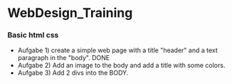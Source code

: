 # WebDesign_Training
### Basic html css


- Aufgabe 1)  create a simple web page with a title "header" and a text paragraph in the "body". DONE
- Aufgabe 2)  Add an image to the body and add a title with some colors.
- Aufgabe 3)  Add 2 divs into the BODY.
